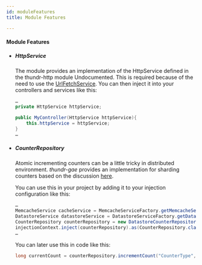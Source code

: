 ```yaml
---
id: moduleFeatures
title: Module Features

---
```


#### Module Features


-	##### HttpService
	
	The module provides an implementation of the HttpService defined in the thundr-http module <span class="label label-warning">Undocumented</span>. This is required because of the need to use the [UrlFetchService](https://developers.google.com/appengine/docs/java/urlfetch/). You can then inject it into your controllers and services like this:

	```java
	…
	private HttpService httpService;

	public MyController(HttpService httpService){
		this.httpService = httpService;
	}
	…
	```

-	##### CounterRepository
	
	Atomic incrementing counters can be a little tricky in distributed environment. *thundr-gae* provides an implementation for sharding counters based on the discussion [here](https://developers.google.com/appengine/articles/sharding_counters).
	
	You can use this in your project by adding it to your injection configuration like this:

	```java
	…
	MemcacheService cacheService = MemcacheServiceFactory.getMemcacheService();
	DatastoreService datastoreService = DatastoreServiceFactory.getDatastoreService();
	CounterRepository counterRepository = new DatastoreCounterRepository(cacheService, datastoreService);
	injectionContext.inject(counterRepository).as(CounterRepository.class);
	…
	```

	You can later use this in code like this:

	```java
	long currentCount = counterRepository.incrementCount("CounterType", entityId);
	```